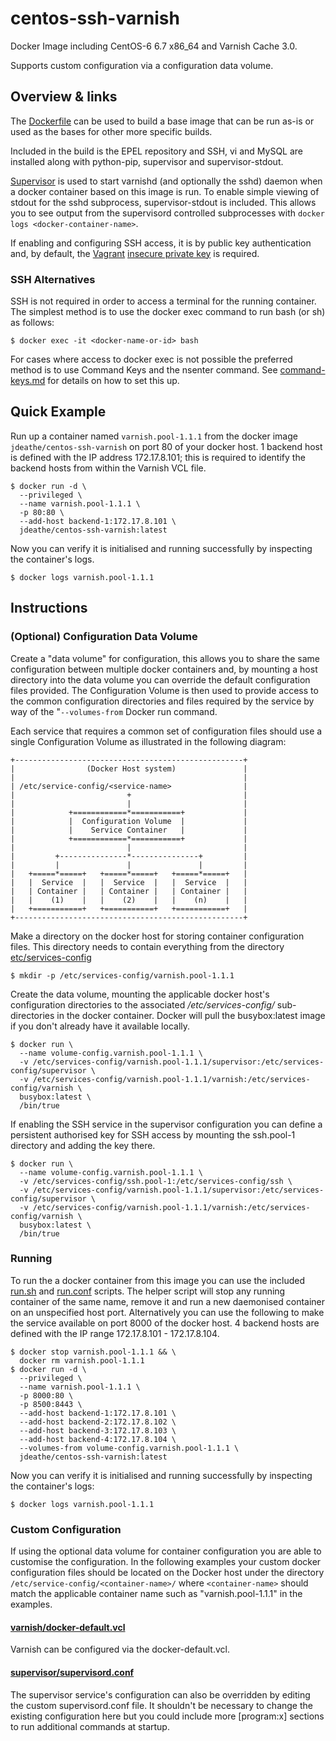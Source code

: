 centos-ssh-varnish
==================

Docker Image including CentOS-6 6.7 x86_64 and Varnish Cache 3.0.

Supports custom configuration via a configuration data volume.

## Overview & links

The [Dockerfile](https://github.com/jdeathe/centos-ssh-varnish/blob/centos-6/Dockerfile) can be used to build a base image that can be run as-is or used as the bases for other more specific builds.

Included in the build is the EPEL repository and SSH, vi and MySQL are installed along with python-pip, supervisor and supervisor-stdout.

[Supervisor](http://supervisord.org/) is used to start varnishd (and optionally the sshd) daemon when a docker container based on this image is run. To enable simple viewing of stdout for the sshd subprocess, supervisor-stdout is included. This allows you to see output from the supervisord controlled subprocesses with `docker logs <docker-container-name>`.

If enabling and configuring SSH access, it is by public key authentication and, by default, the [Vagrant](http://www.vagrantup.com/) [insecure private key](https://github.com/mitchellh/vagrant/blob/master/keys/vagrant) is required.

### SSH Alternatives

SSH is not required in order to access a terminal for the running container. The simplest method is to use the docker exec command to run bash (or sh) as follows: 

```
$ docker exec -it <docker-name-or-id> bash
```

For cases where access to docker exec is not possible the preferred method is to use Command Keys and the nsenter command. See [command-keys.md](https://github.com/jdeathe/centos-ssh-varnish/blob/centos-6/command-keys.md) for details on how to set this up.

## Quick Example

Run up a container named ```varnish.pool-1.1.1``` from the docker image ```jdeathe/centos-ssh-varnish``` on port 80 of your docker host. 1 backend host is defined with the IP address 172.17.8.101; this is required to identify the backend hosts from within the Varnish VCL file.

```
$ docker run -d \
  --privileged \
  --name varnish.pool-1.1.1 \
  -p 80:80 \
  --add-host backend-1:172.17.8.101 \
  jdeathe/centos-ssh-varnish:latest
```

Now you can verify it is initialised and running successfully by inspecting the container's logs.

```
$ docker logs varnish.pool-1.1.1
```

## Instructions

### (Optional) Configuration Data Volume

Create a "data volume" for configuration, this allows you to share the same configuration between multiple docker containers and, by mounting a host directory into the data volume you can override the default configuration files provided. The Configuration Volume is then used to provide access to the common configuration directories and files required by the service by way of the "```--volumes-from``` Docker run command.

Each service that requires a common set of configuration files should use a single Configuration Volume as illustrated in the following diagram:

```
+---------------------------------------------------+
|                (Docker Host system)               |
|                                                   |
| /etc/service-config/<service-name>                |
|                         +                         |
|                         |                         |
|            +============*===========+             |
|            |  Configuration Volume  |             |
|            |    Service Container   |             |
|            +============*===========+             |
|                         |                         |
|         +---------------*---------------+         |
|         |               |               |         |
|   +=====*=====+   +=====*=====+   +=====*=====+   |
|   |  Service  |   |  Service  |   |  Service  |   |
|   | Container |   | Container |   | Container |   |
|   |    (1)    |   |    (2)    |   |    (n)    |   |
|   +===========+   +===========+   +===========+   |
+---------------------------------------------------+

```

Make a directory on the docker host for storing container configuration files. This directory needs to contain everything from the directory [etc/services-config](https://github.com/jdeathe/centos-ssh-varnish/blob/centos-6/etc/services-config)

```
$ mkdir -p /etc/services-config/varnish.pool-1.1.1
```

Create the data volume, mounting the applicable docker host's configuration directories to the associated  */etc/services-config/* sub-directories in the docker container. Docker will pull the busybox:latest image if you don't already have it available locally.

```
$ docker run \
  --name volume-config.varnish.pool-1.1.1 \
  -v /etc/services-config/varnish.pool-1.1.1/supervisor:/etc/services-config/supervisor \
  -v /etc/services-config/varnish.pool-1.1.1/varnish:/etc/services-config/varnish \
  busybox:latest \
  /bin/true
```

If enabling the SSH service in the supervisor configuration you can define a persistent authorised key for SSH access by mounting the ssh.pool-1 directory and adding the key there.

```
$ docker run \
  --name volume-config.varnish.pool-1.1.1 \
  -v /etc/services-config/ssh.pool-1:/etc/services-config/ssh \
  -v /etc/services-config/varnish.pool-1.1.1/supervisor:/etc/services-config/supervisor \
  -v /etc/services-config/varnish.pool-1.1.1/varnish:/etc/services-config/varnish \
  busybox:latest \
  /bin/true
```

### Running

To run the a docker container from this image you can use the included [run.sh](https://github.com/jdeathe/centos-ssh-varnish/blob/centos-6/run.sh) and [run.conf](https://github.com/jdeathe/centos-ssh-varnish/blob/centos-6/run.conf) scripts. The helper script will stop any running container of the same name, remove it and run a new daemonised container on an unspecified host port. Alternatively you can use the following to make the service available on port 8000 of the docker host. 4 backend hosts are defined with the IP range 172.17.8.101 - 172.17.8.104.

```
$ docker stop varnish.pool-1.1.1 && \
  docker rm varnish.pool-1.1.1
$ docker run -d \
  --privileged \
  --name varnish.pool-1.1.1 \
  -p 8000:80 \
  -p 8500:8443 \
  --add-host backend-1:172.17.8.101 \
  --add-host backend-2:172.17.8.102 \
  --add-host backend-3:172.17.8.103 \
  --add-host backend-4:172.17.8.104 \
  --volumes-from volume-config.varnish.pool-1.1.1 \
  jdeathe/centos-ssh-varnish:latest
```

Now you can verify it is initialised and running successfully by inspecting the container's logs:

```
$ docker logs varnish.pool-1.1.1
```

### Custom Configuration

If using the optional data volume for container configuration you are able to customise the configuration. In the following examples your custom docker configuration files should be located on the Docker host under the directory ```/etc/service-config/<container-name>/``` where ```<container-name>``` should match the applicable container name such as "varnish.pool-1.1.1" in the examples.

#### [varnish/docker-default.vcl](https://github.com/jdeathe/centos-ssh-varnish/blob/centos-6/etc/services-config/varnish/docker-default.vcl)

Varnish can be configured via the docker-default.vcl.

#### [supervisor/supervisord.conf](https://github.com/jdeathe/centos-ssh-varnish/blob/centos-6/etc/services-config/supervisor/supervisord.conf)

The supervisor service's configuration can also be overridden by editing the custom supervisord.conf file. It shouldn't be necessary to change the existing configuration here but you could include more [program:x] sections to run additional commands at startup.
